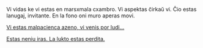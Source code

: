 Vi vidas ke vi estas en marsxmala cxambro. 
Vi aspektas ĉirkaŭ vi. Ĉio estas lanugaj, invitante. En la fono oni muro aperas movi.

[Vi estas malpacienca azeno, vi venis por ludi...](malpacienca/malpacienca.md)

[Estas neniu iras. La lukto estas perdita.](lukto/perdita.md)
